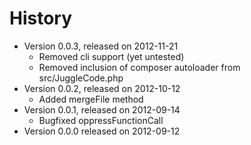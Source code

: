 # History

- Version 0.0.3, released on 2012-11-21
	- Removed cli support (yet untested)
	- Removed inclusion of composer autoloader from src/JuggleCode.php
- Version 0.0.2, released on 2012-10-12
	- Added mergeFile method
- Version 0.0.1, released on 2012-09-14
	- Bugfixed oppressFunctionCall
- Version 0.0.0 released on 2012-09-12
